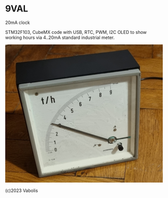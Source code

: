 # 9VAL
 20mA clock
 
 STM32F103, CubeMX code with USB, RTC, PWM, I2C OLED to show working hours via 4..20mA standard industrial meter.
 
 ![9h analogue clock](https://github.com/kaunomedis/9VAL/blob/main/20230402a.jpg?raw=true)
 
 (c)2023 Vabolis
 
